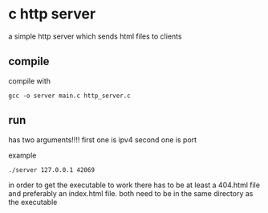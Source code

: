 # c http server

a simple http server which sends html files to clients
## compile 
compile with

```
gcc -o server main.c http_server.c
```
## run 
has two arguments!!!!
first one is ipv4
second one is port

example
```
./server 127.0.0.1 42069
```
in order to get the executable to work there has to be at least a 404.html file and preferably an index.html file. both need to be in the same directory as the executable